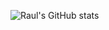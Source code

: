 ![Raul's GitHub stats](https://github-readme-stats.vercel.app/api?username=ctrlraul&show_icons=true&theme=algolia&count_private=true)

<!-- ![Raul's Top Langs](https://github-readme-stats.vercel.app/api/top-langs/?username=ctrlraul&theme=algolia&layout=compact) -->
